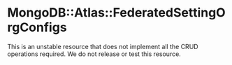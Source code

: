 # MongoDB::Atlas::FederatedSettingOrgConfigs

This is an unstable resource that does not implement all the CRUD operations required. We do not release or test this resource.
